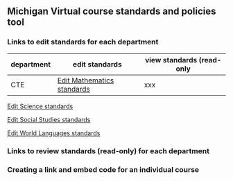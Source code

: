 ## Michigan Virtual course standards and policies tool

### Links to edit standards for each department
| department | edit standards | view standards (read-only |
|------------|----------------|---------------------------|
| CTE | [Edit Mathematics standards](https://ktsanter.github.io/course-standards-frontend/index.html?department=math&editmode "edit Math standards")| xxx |


[Edit Science standards](https://ktsanter.github.io/course-standards-frontend/index.html?department=science&editmode "edit Science standards")

[Edit Social Studies standards](https://ktsanter.github.io/course-standards-frontend/index.html?department=ss&editmode "edit Social Studies standards")

[Edit World Languages standards](https://ktsanter.github.io/course-standards-frontend/index.html?department=wl&editmode "edit World Languages standards")


### Links to review standards (read-only) for each department

### Creating a link and embed code for an individual course

